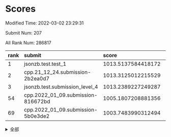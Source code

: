 # Scores

Modified Time: 2022-03-02 23:29:31

Submit Num: 207

All Rank Num: 286817

| rank |               submit               |       score        |       sigma        | pk_num |
| :--- | :--------------------------------- | :----------------- | :----------------- | :----- |
| 1    | jsonzb.test.test_1                 | 1013.5137584418172 | 0.8300390715181836 | 5539   |
| 2    | cpp.21_12_24.submission-2b2ea0d7   | 1013.3125012215529 | 0.795260859352734  | 5543   |
| 3    | jsonzb.test.submission_level_4     | 1013.2389227249287 | 0.8355901094699253 | 5546   |
| 54   | cpp.2022_01_09.submission-816672bd | 1005.1807208881356 | 0.7196931905686582 | 5545   |
| 69   | cpp.2022_01_09.submission-5b0e3de2 | 1003.7483990312494 | 0.7079392746141911 | 5540   |


<details>
<summary>全部</summary>

| rank |                 submit                 |       score        |       sigma        | pk_num |
| :--- | :------------------------------------- | :----------------- | :----------------- | :----- |
| 1    | jsonzb.test.test_1                     | 1013.5137584418172 | 0.8300390715181836 | 5539   |
| 2    | cpp.21_12_24.submission-2b2ea0d7       | 1013.3125012215529 | 0.795260859352734  | 5543   |
| 3    | jsonzb.test.submission_level_4         | 1013.2389227249287 | 0.8355901094699253 | 5546   |
| 4    | gobigger.level_3.submission_level_3_42 | 1012.3076896680097 | 0.7592082341862975 | 5548   |
| 5    | gobigger.level_3.submission_level_3_45 | 1011.8515647130203 | 0.7870967505515857 | 5544   |
| 6    | gobigger.level_3.submission_level_3_1  | 1011.3518381602273 | 0.8018162168747139 | 5545   |
| 7    | gobigger.level_3.submission_level_3_35 | 1011.1053231282297 | 0.7924438533415371 | 5543   |
| 8    | gobigger.level_3.submission_level_3_19 | 1011.0459602381566 | 0.7698872645065985 | 5543   |
| 9    | gobigger.level_3.submission_level_3_48 | 1011.0046909722347 | 0.7790304066258988 | 5536   |
| 10   | gobigger.level_3.submission_level_3_47 | 1010.9409225282596 | 0.8022051958869932 | 5546   |
| 11   | gobigger.level_3.submission_level_3_34 | 1010.7814844785228 | 0.8048985667506114 | 5543   |
| 12   | gobigger.level_3.submission_level_3_7  | 1010.738689800212  | 0.774401705131189  | 5541   |
| 13   | gobigger.level_3.submission_level_3_32 | 1010.426759869839  | 0.740148941013455  | 5542   |
| 14   | gobigger.level_3.submission_level_3_24 | 1010.3875327455647 | 0.777090787775123  | 5542   |
| 15   | gobigger.level_3.submission_level_3_30 | 1010.3591188624658 | 0.7662384096888244 | 5537   |
| 16   | gobigger.level_3.submission_level_3_44 | 1010.3324106072595 | 0.7687372755842399 | 5544   |
| 17   | gobigger.level_3.submission_level_3_16 | 1010.3254657534544 | 0.7505160799894071 | 5540   |
| 18   | gobigger.level_3.submission_level_3_20 | 1010.3173295779693 | 0.7669911401319505 | 5534   |
| 19   | gobigger.level_3.submission_level_3_12 | 1010.2169118378763 | 0.7528849991532841 | 5544   |
| 20   | gobigger.level_3.submission_level_3_38 | 1010.0924445736912 | 0.7702497258914933 | 5544   |
| 21   | gobigger.level_3.submission_level_3_8  | 1010.0778930608104 | 0.7745390430111162 | 5547   |
| 22   | gobigger.level_3.submission_level_3_15 | 1010.0460128383104 | 0.7723447106682269 | 5543   |
| 23   | gobigger.level_3.submission_level_3_5  | 1009.954675366973  | 0.7531558722732224 | 5541   |
| 24   | gobigger.level_3.submission_level_3_26 | 1009.9338084099079 | 0.7573188083925075 | 5546   |
| 25   | gobigger.level_3.submission_level_3_2  | 1009.9281141037004 | 0.7511206871170346 | 5543   |
| 26   | gobigger.level_3.submission_level_3_22 | 1009.9205063543234 | 0.7637111009309557 | 5542   |
| 27   | gobigger.level_3.submission_level_3_0  | 1009.8787424396138 | 0.7323785353836546 | 5539   |
| 28   | gobigger.level_3.submission_level_3_36 | 1009.8733635788751 | 0.7835285469040085 | 5545   |
| 29   | gobigger.level_3.submission_level_3_40 | 1009.8657288688206 | 0.749336143945901  | 5542   |
| 30   | gobigger.level_3.submission_level_3_14 | 1009.819352206701  | 0.7501116900898371 | 5536   |
| 31   | gobigger.level_3.submission_level_3_11 | 1009.7503687051467 | 0.7627667684175752 | 5542   |
| 32   | gobigger.level_3.submission_level_3_9  | 1009.7445371468198 | 0.7558762682687733 | 5545   |
| 33   | gobigger.level_3.submission_level_3_17 | 1009.7078218117663 | 0.7448774890079779 | 5535   |
| 34   | gobigger.level_3.submission_level_3_33 | 1009.7032205089686 | 0.7570729051689811 | 5542   |
| 35   | gobigger.level_3.submission_level_3_6  | 1009.6426954902698 | 0.7464002957427541 | 5536   |
| 36   | gobigger.level_3.submission_level_3_39 | 1009.5720971688592 | 0.7452215597931818 | 5539   |
| 37   | gobigger.level_3.submission_level_3_13 | 1009.563365258001  | 0.7439463104877666 | 5546   |
| 38   | gobigger.level_3.submission_level_3_43 | 1009.5397332868027 | 0.7331598020861133 | 5539   |
| 39   | gobigger.level_3.submission_level_3_3  | 1009.4950837564545 | 0.7711374138110517 | 5537   |
| 40   | gobigger.level_3.submission_level_3_27 | 1009.3204527731907 | 0.7794592111830517 | 5540   |
| 41   | gobigger.level_3.submission_level_3_25 | 1009.2716887641507 | 0.773560676039957  | 5539   |
| 42   | gobigger.level_3.submission_level_3_31 | 1009.2246782414064 | 0.7587827317502508 | 5543   |
| 43   | gobigger.level_3.submission_level_3_23 | 1009.1830424776017 | 0.7369090101621845 | 5540   |
| 44   | gobigger.level_3.submission_level_3_10 | 1009.1686607874044 | 0.7644250198080204 | 5542   |
| 45   | gobigger.level_3.submission_level_3_49 | 1009.1520906000029 | 0.7425633497820207 | 5547   |
| 46   | gobigger.level_3.submission_level_3_46 | 1009.124427404046  | 0.7497203032480769 | 5543   |
| 47   | gobigger.level_3.submission_level_3_21 | 1008.9973525768678 | 0.7670728456538022 | 5542   |
| 48   | gobigger.level_3.submission_level_3_37 | 1008.9564921196804 | 0.7368305936019834 | 5541   |
| 49   | gobigger.level_3.submission_level_3_28 | 1008.9253086394527 | 0.7473950617199648 | 5537   |
| 50   | gobigger.level_3.submission_level_3_41 | 1008.8424143961714 | 0.7332310160288142 | 5546   |
| 51   | gobigger.level_3.submission_level_3_4  | 1008.7727190599205 | 0.7390998008354741 | 5536   |
| 52   | gobigger.level_3.submission_level_3_18 | 1008.7478798691296 | 0.7403855062962548 | 5535   |
| 53   | gobigger.level_3.submission_level_3_29 | 1008.5565910779402 | 0.7343675895168167 | 5535   |
| 54   | cpp.2022_01_09.submission-816672bd     | 1005.1807208881356 | 0.7196931905686582 | 5545   |
| 55   | gobigger.level_1.submission_level_1_32 | 1005.0009219300701 | 0.7251098150340719 | 5541   |
| 56   | gobigger.level_1.submission_level_1_4  | 1004.7103234031043 | 0.7204350986679521 | 5541   |
| 57   | gobigger.level_1.submission_level_1_45 | 1004.5999530163152 | 0.7280105239085181 | 5543   |
| 58   | gobigger.level_1.submission_level_1_31 | 1004.5828999599428 | 0.7212390555873452 | 5543   |
| 59   | gobigger.level_1.submission_level_1_2  | 1004.4027520845254 | 0.720442679314612  | 5546   |
| 60   | gobigger.level_1.submission_level_1_39 | 1004.2851579201775 | 0.7289202285400113 | 5544   |
| 61   | gobigger.level_1.submission_level_1_38 | 1004.2788073511819 | 0.7197520206331758 | 5543   |
| 62   | gobigger.level_1.submission_level_1_11 | 1004.0286867073349 | 0.715255706302083  | 5540   |
| 63   | gobigger.level_1.submission_level_1_43 | 1004.0031719223897 | 0.722944239118797  | 5543   |
| 64   | gobigger.level_1.submission_level_1_19 | 1003.9673268357229 | 0.7275668722997497 | 5544   |
| 65   | gobigger.level_1.submission_level_1_10 | 1003.9180350043744 | 0.7165881963925144 | 5544   |
| 66   | gobigger.level_1.submission_level_1_16 | 1003.9059060506    | 0.717500531544867  | 5548   |
| 67   | gobigger.level_1.submission_level_1_44 | 1003.8817321119743 | 0.7151579411433079 | 5544   |
| 68   | gobigger.level_1.submission_level_1_33 | 1003.7629037786554 | 0.7089595938407149 | 5543   |
| 69   | cpp.2022_01_09.submission-5b0e3de2     | 1003.7483990312494 | 0.7079392746141911 | 5540   |
| 70   | gobigger.level_1.submission_level_1_20 | 1003.7113662456896 | 0.7250475777317423 | 5542   |
| 71   | gobigger.level_1.submission_level_1_49 | 1003.598045073093  | 0.7128781561868486 | 5541   |
| 72   | gobigger.level_1.submission_level_1_8  | 1003.5833538569774 | 0.7174994267534665 | 5537   |
| 73   | gobigger.level_1.submission_level_1_12 | 1003.5776030487272 | 0.7097315677216252 | 5543   |
| 74   | gobigger.level_1.submission_level_1_15 | 1003.5706333312476 | 0.7116778692275398 | 5544   |
| 75   | gobigger.level_1.submission_level_1_28 | 1003.5705923700833 | 0.7211131385987314 | 5539   |
| 76   | gobigger.level_1.submission_level_1_24 | 1003.5670026072528 | 0.7249097015827738 | 5543   |
| 77   | gobigger.level_1.submission_level_1_5  | 1003.5375369086203 | 0.7122833386485452 | 5541   |
| 78   | gobigger.level_1.submission_level_1_23 | 1003.4861426202482 | 0.7230772138445415 | 5544   |
| 79   | gobigger.level_1.submission_level_1_26 | 1003.4408301518149 | 0.7230715913610467 | 5546   |
| 80   | gobigger.level_1.submission_level_1_47 | 1003.3677018997049 | 0.7044963422896747 | 5539   |
| 81   | gobigger.level_1.submission_level_1_41 | 1003.3056271039101 | 0.7191054114618127 | 5545   |
| 82   | gobigger.level_1.submission_level_1_48 | 1003.3030520391877 | 0.7080679260506914 | 5542   |
| 83   | gobigger.level_1.submission_level_1_22 | 1003.2738605118176 | 0.7141288608707916 | 5541   |
| 84   | gobigger.level_1.submission_level_1_0  | 1003.2689872817269 | 0.7007505826133182 | 5549   |
| 85   | gobigger.level_1.submission_level_1_46 | 1003.2225279010411 | 0.7142527176095645 | 5545   |
| 86   | gobigger.level_1.submission_level_1_35 | 1003.2108133309688 | 0.7190130404838279 | 5543   |
| 87   | gobigger.level_1.submission_level_1_1  | 1003.1988551357531 | 0.7287168293272657 | 5541   |
| 88   | gobigger.level_1.submission_level_1_42 | 1003.0372592072534 | 0.7175956754584044 | 5539   |
| 89   | gobigger.level_1.submission_level_1_27 | 1003.0043287539693 | 0.7459968243728685 | 5541   |
| 90   | gobigger.level_1.submission_level_1_7  | 1002.8730724275657 | 0.7158897090807956 | 5539   |
| 91   | gobigger.level_1.submission_level_1_37 | 1002.7829828402877 | 0.7263141499855533 | 5545   |
| 92   | gobigger.level_1.submission_level_1_29 | 1002.763972179206  | 0.7337992074224539 | 5541   |
| 93   | gobigger.level_1.submission_level_1_30 | 1002.6103384482325 | 0.7159231127772484 | 5542   |
| 94   | gobigger.level_1.submission_level_1_17 | 1002.577594541534  | 0.7189327726181879 | 5543   |
| 95   | gobigger.level_1.submission_level_1_36 | 1002.5559279361115 | 0.7067313952502207 | 5540   |
| 96   | gobigger.level_1.submission_level_1_34 | 1002.4201858185805 | 0.7256242438464001 | 5540   |
| 97   | gobigger.level_1.submission_level_1_9  | 1002.3417260251474 | 0.7120392583191518 | 5548   |
| 98   | gobigger.level_1.submission_level_1_13 | 1002.2799340878179 | 0.7075490318605278 | 5542   |
| 99   | gobigger.level_1.submission_level_1_14 | 1002.2693474160393 | 0.7162721305970497 | 5540   |
| 100  | gobigger.level_1.submission_level_1_18 | 1002.2691812012882 | 0.7039087810033082 | 5544   |
| 101  | gobigger.level_1.submission_level_1_21 | 1002.20718644319   | 0.6993480280481343 | 5541   |
| 102  | gobigger.level_1.submission_level_1_25 | 1002.1838840689833 | 0.7078632247744994 | 5546   |
| 103  | gobigger.level_1.submission_level_1_3  | 1002.1353571638382 | 0.7206229135363998 | 5542   |
| 104  | gobigger.level_1.submission_level_1_40 | 1002.09117975734   | 0.7220368752916174 | 5542   |
| 105  | gobigger.level_1.submission_level_1_6  | 1001.5287512727242 | 0.6963823054919211 | 5541   |
| 106  | gobigger.random.submission_random_13   | 998.371635577382   | 0.7008929394786194 | 5544   |
| 107  | gobigger.random.submission_random_37   | 997.4908126122266  | 0.7103156564015576 | 5544   |
| 108  | gobigger.random.submission_random_12   | 997.2166029439354  | 0.7020919713521357 | 5536   |
| 109  | gobigger.random.submission_random_22   | 997.0358163172621  | 0.7132963598787434 | 5548   |
| 110  | gobigger.random.submission_random_5    | 996.7778156150134  | 0.71228788390906   | 5544   |
| 111  | gobigger.random.submission_random_48   | 996.7635692535399  | 0.7235718959400113 | 5540   |
| 112  | gobigger.random.submission_random_43   | 996.6864492839236  | 0.7062980995640058 | 5541   |
| 113  | gobigger.random.submission_random_34   | 996.559709835244   | 0.709501875463983  | 5547   |
| 114  | gobigger.random.submission_random_40   | 996.552884069308   | 0.7010874790789168 | 5545   |
| 115  | gobigger.random.submission_random_9    | 996.5414156691794  | 0.7200646686087978 | 5540   |
| 116  | gobigger.random.submission_random_0    | 996.5350066203002  | 0.7123562882748031 | 5540   |
| 117  | gobigger.random.submission_random_17   | 996.5221454500553  | 0.7177748820584366 | 5536   |
| 118  | gobigger.random.submission_random_19   | 996.503152530563   | 0.7042703685717248 | 5541   |
| 119  | gobigger.random.submission_random_45   | 996.4883637073452  | 0.7003812207257898 | 5541   |
| 120  | gobigger.random.submission_random_24   | 996.3920757818802  | 0.7158783915598091 | 5541   |
| 121  | gobigger.random.submission_random_31   | 996.3854288381775  | 0.7117999122342608 | 5544   |
| 122  | gobigger.random.submission_random_10   | 996.282690954873   | 0.7078508073162836 | 5537   |
| 123  | gobigger.random.submission_random_30   | 996.2644293182801  | 0.7161088814589226 | 5544   |
| 124  | gobigger.random.submission_random_39   | 996.2129286399824  | 0.712380501304087  | 5546   |
| 125  | gobigger.random.submission_random_44   | 996.16821722924    | 0.7100231852032461 | 5542   |
| 126  | gobigger.random.submission_random_11   | 996.144776317633   | 0.7238975252131743 | 5546   |
| 127  | gobigger.random.submission_random_16   | 996.0910603281982  | 0.7153958780408602 | 5540   |
| 128  | gobigger.random.submission_random_32   | 996.0827727190615  | 0.7154329241287927 | 5543   |
| 129  | gobigger.random.submission_random_14   | 996.0610659754764  | 0.716730940117616  | 5544   |
| 130  | gobigger.random.submission_random_23   | 996.0443332819553  | 0.7186713232728351 | 5542   |
| 131  | gobigger.random.submission_random_36   | 996.0427272943944  | 0.7078063106647363 | 5537   |
| 132  | gobigger.random.submission_random_2    | 996.0423028599007  | 0.7020388897943588 | 5544   |
| 133  | gobigger.random.submission_random_28   | 996.0328514344233  | 0.710979956179333  | 5545   |
| 134  | gobigger.random.submission_random_21   | 995.940208752007   | 0.7092663649392628 | 5543   |
| 135  | gobigger.random.submission_random_49   | 995.8838258978328  | 0.7076055248499946 | 5544   |
| 136  | gobigger.random.submission_random_1    | 995.8290595906143  | 0.7146522858514321 | 5541   |
| 137  | gobigger.random.submission_random_47   | 995.8105151584233  | 0.7082918620566641 | 5539   |
| 138  | gobigger.random.submission_random_18   | 995.7689704923415  | 0.7286712039488681 | 5545   |
| 139  | gobigger.random.submission_random_42   | 995.7682572289999  | 0.7068365214323076 | 5542   |
| 140  | gobigger.random.submission_random_29   | 995.7664606077574  | 0.693205558975459  | 5538   |
| 141  | gobigger.random.submission_random_20   | 995.6376040503728  | 0.7043463623887687 | 5544   |
| 142  | gobigger.random.submission_random_46   | 995.5437589595899  | 0.7124887673878553 | 5543   |
| 143  | gobigger.random.submission_random_26   | 995.5041841568318  | 0.7106576307714988 | 5544   |
| 144  | gobigger.random.submission_random_38   | 995.4958548441256  | 0.7198057185081377 | 5543   |
| 145  | gobigger.random.submission_random_4    | 995.4837281046123  | 0.7253599929596503 | 5541   |
| 146  | gobigger.random.submission_random_25   | 995.4419522119338  | 0.7050332985523924 | 5546   |
| 147  | gobigger.random.submission_random_7    | 995.3800409056623  | 0.7137159036652321 | 5540   |
| 148  | gobigger.random.submission_random_35   | 995.3044921903493  | 0.7137056131566412 | 5542   |
| 149  | gobigger.random.submission_random_8    | 995.2957578492311  | 0.7157784517844394 | 5544   |
| 150  | gobigger.random.submission_random_6    | 995.2594010895456  | 0.7314532049275174 | 5543   |
| 151  | gobigger.random.submission_random_41   | 995.0923792822874  | 0.7033990673303876 | 5544   |
| 152  | gobigger.random.submission_random_33   | 995.0056798019014  | 0.7139891716001743 | 5545   |
| 153  | gobigger.random.submission_random_15   | 994.8555043222402  | 0.7103271523593442 | 5542   |
| 154  | gobigger.random.submission_random_27   | 994.6924875056068  | 0.7216043644267063 | 5545   |
| 155  | gobigger.random.submission_random_3    | 994.2786515631341  | 0.7214660269808888 | 5545   |
| 156  | gobigger.level_2.submission_level_2_22 | 993.8643294138924  | 0.7481472627945919 | 5545   |
| 157  | gobigger.level_2.submission_level_2_49 | 993.6501702040927  | 0.7467515228084067 | 5539   |
| 158  | gobigger.level_2.submission_level_2_40 | 993.6109982661017  | 0.7376172769253786 | 5543   |
| 159  | gobigger.level_2.submission_level_2_20 | 993.3174283656133  | 0.7257432893248673 | 5544   |
| 160  | gobigger.level_2.submission_level_2_9  | 993.1682974595847  | 0.7487375852552997 | 5555   |
| 161  | gobigger.level_2.submission_level_2_13 | 993.1196967207137  | 0.7529073727973205 | 5545   |
| 162  | gobigger.level_2.submission_level_2_24 | 993.1155899037124  | 0.7317563162806929 | 5546   |
| 163  | gobigger.level_2.submission_level_2_2  | 993.1135985317769  | 0.723423633829675  | 5542   |
| 164  | gobigger.level_2.submission_level_2_37 | 993.05102723808    | 0.7394343134950947 | 5539   |
| 165  | gobigger.level_2.submission_level_2_11 | 992.9445538096618  | 0.7417304106859045 | 5534   |
| 166  | gobigger.level_2.submission_level_2_27 | 992.8354551738123  | 0.7348714974997477 | 5542   |
| 167  | gobigger.level_2.submission_level_2_29 | 992.7919542431149  | 0.7299194442038894 | 5543   |
| 168  | gobigger.level_2.submission_level_2_42 | 992.7194657450532  | 0.7405227859502572 | 5546   |
| 169  | gobigger.level_2.submission_level_2_15 | 992.6923213253356  | 0.7393295927446939 | 5543   |
| 170  | gobigger.level_2.submission_level_2_38 | 992.6608452646999  | 0.731591590851121  | 5542   |
| 171  | gobigger.level_2.submission_level_2_4  | 992.4971986526888  | 0.7533306922315002 | 5545   |
| 172  | gobigger.level_2.submission_level_2_7  | 992.4490832874145  | 0.7255206837246094 | 5545   |
| 173  | gobigger.level_2.submission_level_2_10 | 992.4228970581785  | 0.7368065889872937 | 5539   |
| 174  | gobigger.level_2.submission_level_2_23 | 992.2522023799664  | 0.7513557823378512 | 5535   |
| 175  | gobigger.level_2.submission_level_2_25 | 992.2349603235664  | 0.7482896191963051 | 5545   |
| 176  | gobigger.level_2.submission_level_2_41 | 992.15283868239    | 0.743740114769326  | 5541   |
| 177  | gobigger.level_2.submission_level_2_30 | 992.143856645325   | 0.746457919445793  | 5546   |
| 178  | gobigger.level_2.submission_level_2_48 | 992.0796282320559  | 0.726405113971545  | 5543   |
| 179  | gobigger.level_2.submission_level_2_12 | 992.0553204049924  | 0.7334133737472498 | 5538   |
| 180  | gobigger.level_2.submission_level_2_19 | 992.02518186315    | 0.7467131368653339 | 5546   |
| 181  | gobigger.level_2.submission_level_2_35 | 991.9588549226883  | 0.7508148469736874 | 5538   |
| 182  | gobigger.level_2.submission_level_2_18 | 991.8972216209396  | 0.7331221177028023 | 5544   |
| 183  | gobigger.level_2.submission_level_2_43 | 991.8881561322179  | 0.7375510243540518 | 5539   |
| 184  | gobigger.level_2.submission_level_2_47 | 991.785619654907   | 0.7446697794712098 | 5544   |
| 185  | gobigger.level_2.submission_level_2_16 | 991.7584375386482  | 0.7427218692809221 | 5545   |
| 186  | gobigger.level_2.submission_level_2_32 | 991.7503369467037  | 0.7374690448017198 | 5544   |
| 187  | gobigger.level_2.submission_level_2_26 | 991.6571660971556  | 0.7587875263447016 | 5543   |
| 188  | gobigger.level_2.submission_level_2_45 | 991.5242827865095  | 0.7457590309705676 | 5544   |
| 189  | gobigger.level_2.submission_level_2_39 | 991.5051285452076  | 0.752325168768876  | 5546   |
| 190  | gobigger.level_2.submission_level_2_6  | 991.4684129260825  | 0.7327735646319107 | 5548   |
| 191  | gobigger.level_2.submission_level_2_3  | 991.4188009980878  | 0.7376148380898399 | 5547   |
| 192  | gobigger.level_2.submission_level_2_21 | 991.3839553680813  | 0.7505324531417039 | 5540   |
| 193  | gobigger.level_2.submission_level_2_46 | 991.3715413448064  | 0.759690926650291  | 5543   |
| 194  | gobigger.level_2.submission_level_2_1  | 991.3697542455841  | 0.7705270126851322 | 5546   |
| 195  | gobigger.level_2.submission_level_2_0  | 991.3225717568102  | 0.7754560249665305 | 5552   |
| 196  | gobigger.level_2.submission_level_2_34 | 991.2659793428537  | 0.7542082565608011 | 5540   |
| 197  | gobigger.level_2.submission_level_2_28 | 991.2289483469174  | 0.7351804866264096 | 5545   |
| 198  | gobigger.level_2.submission_level_2_36 | 991.1474497013672  | 0.7440264879804983 | 5541   |
| 199  | gobigger.level_2.submission_level_2_14 | 991.1207599022631  | 0.7358100108409515 | 5541   |
| 200  | gobigger.level_2.submission_level_2_17 | 991.0716161903799  | 0.7592951177792364 | 5543   |
| 201  | gobigger.level_2.submission_level_2_8  | 991.0448315345437  | 0.7412722163843881 | 5546   |
| 202  | gobigger.level_2.submission_level_2_44 | 990.8020051239631  | 0.7536228316582049 | 5539   |
| 203  | gobigger.level_2.submission_level_2_33 | 990.7000275521366  | 0.7552434099531419 | 5539   |
| 204  | gobigger.level_2.submission_level_2_5  | 990.578420263136   | 0.7855876377479848 | 5543   |
| 205  | gobigger.level_2.submission_level_2_31 | 990.4565007741224  | 0.7801259059467225 | 5540   |
| 206  | gobigger.none.submission_none_0        | 976.6247971112417  | 1.3834925739558892 | 5541   |
| 207  | gobigger.none.submission_none_1        | 975.0321204431459  | 1.57683538135202   | 5546   |

</details>